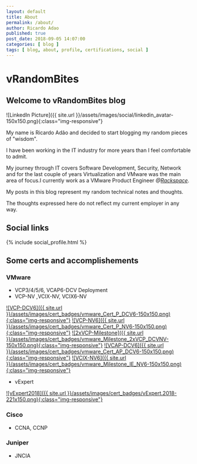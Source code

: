 ```yaml
---
layout: default
title: About
permalink: /about/
author: Ricardo Adao
published: true
post_date: 2018-09-05 14:07:00
categories: [ blog ]
tags: [ blog, about, profile, certifications, social ]
---
```


# vRandomBites #

## Welcome to vRandomBites blog ##

![LinkedIn Picture]({{ site.url }}/assets/images/social/linkedin_avatar-150x150.png){:class="img-responsive"}

My name is Ricardo Adão and decided to start blogging my random pieces of "wisdom".

I have been working in the IT industry for more years than I feel comfortable to admit.

My journey through IT covers Software Development, Security, Network and for the last couple of years Virtualization and VMware was the main area of focus.I currently work as a VMware Product Engineer _@[Rackspace](https://www.rackspace.com/)_.

My posts in this blog represent my random technical notes and thoughts.

The thoughts expressed here do not reflect my current employer in any way.

## Social links ##

{% include social_profile.html %}

## Some certs and accomplishements ##

### VMware ###

* VCP3/4/5/6, VCAP6-DCV Deployment
* VCP-NV ,VCIX-NV, VCIX6-NV

[![VCP-DCV6]({{ site.url }}/assets/images/cert_badges/vmware_Cert_P_DCV6-150x150.png){:class="img-responsive"}](https://www.youracclaim.com/badges/6f29970d-55a2-46a6-b521-653512f69da2/public_url)
[![VCP-NV6]({{ site.url }}/assets/images/cert_badges/vmware_Cert_P_NV6-150x150.png){:class="img-responsive"}](https://www.youracclaim.com/badges/4cc8ec95-9797-42fb-b534-d0d67cca92c5/public_url)
[![2xVCP-Milestone]({{ site.url }}/assets/images/cert_badges/vmware_Milestone_2xVCP_DCVNV-150x150.png){:class="img-responsive"}](https://www.youracclaim.com/badges/943874a7-70c4-40d9-aafd-c3ad85c23053/public_url)
[![VCAP-DCV6]({{ site.url }}/assets/images/cert_badges/vmware_Cert_AP_DCV6-150x150.png){:class="img-responsive"}](https://www.youracclaim.com/badges/ddd251fa-f183-412e-8229-9cc63824abe8/public_url)
[![VCIX-NV6]({{ site.url }}/assets/images/cert_badges/vmware_Milestone_IE_NV6-150x150.png){:class="img-responsive"}](https://www.youracclaim.com/badges/f434f2d7-af9b-463a-99ad-213b5a5814f3/public_url)

* vExpert

[![vExpert2018]({{ site.url }}/assets/images/cert_badges/vExpert.2018-221x150.png){:class="img-responsive"}](https://vexpert.vmware.com/directory/2766)

### Cisco ###

* CCNA, CCNP

### Juniper ###

* JNCIA